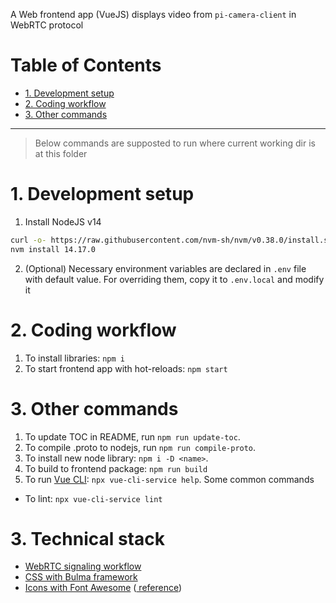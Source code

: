 A Web frontend app (VueJS) displays video from `pi-camera-client` in WebRTC protocol

# Table of Contents

<!-- toc -->

- [1. Development setup](#1-development-setup)
- [2. Coding workflow](#2-coding-workflow)
- [3. Other commands](#3-other-commands)

<!-- tocstop -->

---

> Below commands are supposted to run where current working dir is at this folder

# 1. Development setup 

1. Install NodeJS v14

```bash
curl -o- https://raw.githubusercontent.com/nvm-sh/nvm/v0.38.0/install.sh | bash
nvm install 14.17.0
```

2. (Optional) Necessary environment variables are declared in `.env` file with default value. For overriding them, copy it to `.env.local` and modify it

# 2. Coding workflow

1. To install libraries: `npm i`
1. To start frontend app with hot-reloads: `npm start`

# 3. Other commands

1. To update TOC in README, run `npm run update-toc`.
1. To compile .proto to nodejs, run `npm run compile-proto`.
1. To install new node library: `npm i -D <name>`.
1. To build to frontend package: `npm run build`
1. To run [Vue CLI](https://cli.vuejs.org/guide/): `npx vue-cli-service help`. Some common commands

  - To lint: `npx vue-cli-service lint`

# 3. Technical stack

- [WebRTC signaling workflow](https://developer.mozilla.org/en-US/docs/Web/API/WebRTC_API/Signaling_and_video_calling)
- [CSS with Bulma framework](https://bulma.io/documentation/)
- [Icons with Font Awesome](https://fontawesome.com/v5.15/icons?d=gallery&p=2&m=free) ([<font-awesome-icon> reference](https://www.npmjs.com/package/@fortawesome/vue-fontawesome))

